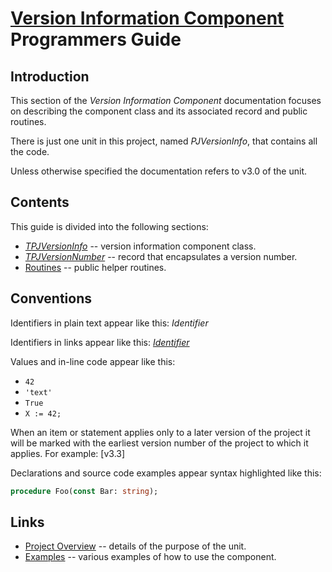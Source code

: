 # [Version Information Component](../VerInfo.md) Programmers Guide

## Introduction

This section of the _Version Information Component_ documentation focuses on describing the component class and its associated record and public routines.

There is just one unit in this project, named _PJVersionInfo_, that contains all the code.

Unless otherwise specified the documentation refers to v3.0 of the unit.

## Contents

This guide is divided into the following sections:

* [_TPJVersionInfo_](./API/TPJVersionInfo.md) -- version information component class.
* [_TPJVersionNumber_](./API/TPJVersionNumber.md) -- record that encapsulates a version number.
* [Routines](./API/Routines.md) -- public helper routines.

## Conventions

Identifiers in plain text appear like this: _Identifier_

Identifiers in links appear like this: [_Identifier_](#conventions)

Values and in-line code appear like this:

* `42`
* `'text'`
* `True`
* `X := 42;`

When an item or statement applies only to a later version of the project it will be marked with the earliest version number of the project to which it applies. For example: [v3.3]

Declarations and source code examples appear syntax highlighted like this:

```pascal
procedure Foo(const Bar: string);
```

## Links

* [Project Overview](./Overview.md) -- details of the purpose of the unit.
* [Examples](./Examples.md) -- various examples of how to use the component.
